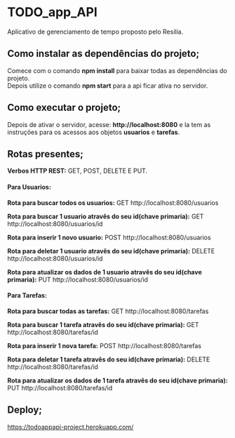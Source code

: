 <h1>TODO_app_API</h1>

Aplicativo de gerenciamento de tempo proposto pelo Resilia.

<h2> Como instalar as dependências do projeto; </h2>

Comece com o comando <strong>npm install</strong> para baixar todas as dependências do projeto.<br>
Depois utilize o comando <strong>npm start</strong> para a api ficar ativa no servidor.

<h2>Como executar o projeto;</h2>

Depois de ativar o servidor, acesse: <a><strong>http://localhost:8080</strong></a> e la tem as instruções para os acessos aos objetos <strong>usuarios</strong> e <strong>tarefas</strong>.

<h2>Rotas presentes;</h2> 
  
<strong>Verbos HTTP REST:</strong> GET, POST, DELETE E PUT.
  
 <h4>Para Usuarios:</h4>
  
<strong>Rota para buscar todos os usuarios:</strong> GET <a>http://localhost:8080/usuarios</a>
  
<strong>Rota para buscar 1 usuario atravês do seu id(chave primaria):</strong> GET <a>http://localhost:8080/usuarios/id</a>
  
<strong>Rota para inserir 1 novo usuario:</strong> POST <a>http://localhost:8080/usuarios</a>
  
<strong>Rota para deletar 1 usuario atravês do seu id(chave primaria):</strong> DELETE <a>http://localhost:8080/usuarios/id</a>
  
<strong>Rota para atualizar os dados de 1 usuario atravês do seu id(chave primaria):</strong> PUT <a>http://localhost:8080/usuarios/id</a>
  
  <h4>Para Tarefas:</h4>
  
<strong>Rota para buscar todas as tarefas:</strong> GET <a>http://localhost:8080/tarefas</a>
  
<strong>Rota para buscar 1 tarefa atravês do seu id(chave primaria):</strong> GET <a>http://localhost:8080/tarefas/id</a>
  
<strong>Rota para inserir 1 nova tarefa:</strong> POST <a>http://localhost:8080/tarefas</a>
  
<strong>Rota para deletar 1 tarefa atravês do seu id(chave primaria):</strong> DELETE <a>http://localhost:8080/tarefas/id</a>
  
<strong>Rota para atualizar os dados de 1 tarefa atravês do seu id(chave primaria):</strong> PUT <a>http://localhost:8080/tarefas/id</a>

<h2>Deploy;</h2>
  
https://todoappapi-project.herokuapp.com/ 
